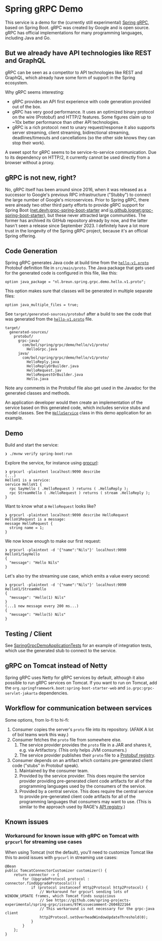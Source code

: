 # Spring gRPC Demo

This service is a demo for the (currently still experimental) [Spring gRPC](https://docs.spring.io/spring-grpc/reference/index.html), based on Spring Boot.
gRPC was created by Google and is open source.
gRPC has official implementations for many programming languages, including Java and Go.

## But we already have API technologies like REST and GraphQL

gRPC can be seen as a competitor to API technologies like REST and GraphQL, which already have some form of support in the Spring ecosystem.

Why gRPC seems interesting:

* gRPC provides an API first experience with code generation provided out of the box.
* gRPC has very good performance. It uses an optimized binary protocol on the wire (Protobuf) and HTTP/2 features. Some figures claim up to ~10x better performance than other API technologies.
* gRPC is a rich protocol: next to unary request/response it also supports server streaming, client streaming, bidirectional streaming, deadlines/timeouts and cancellations (so the other side knows they can stop their work).

A sweet spot for gRPC seems to be service-to-service communication.
Due to its dependency on HTTP/2, it currently cannot be used directly from a browser without a proxy.

## gRPC is not new, right?

No, gRPC itself has been around since 2016, when it was released as a successor to Google's previous RPC infrastructure ("Stubby") to connect the large number of Google's microservices.
Prior to Spring gRPC, there were already two other third party efforts to provide gRPC support for Spring Boot ([net.devh:grpc-spring-boot-starter](https://github.com/yidongnan/grpc-spring-boot-starter) and [io.github.lognet:grpc-spring-boot-starter](https://github.com/LogNet/grpc-spring-boot-starter)), but these never attracted large communities.
The former has archived its GitHub repository already by now, and the latter hasn't seen a release since September 2023.
I definitely have a lot more trust in the longevity of the Spring gRPC project, because it's an official Spring offering.

## Code Generation

Spring gRPC generates Java code at build time from the [`hello-v1.proto`](src/main/proto/hello-v1.proto) Protobuf definition file in `src/main/proto`.
The Java package that gets used for the generated code is configured in this file, like this:

```
option java_package = "nl.breun.spring.grpc.demo.hello.v1.proto";
```

This option makes sure that classes will be generated in multiple separate files:

```
option java_multiple_files = true;
```

See `target/generated-sources/protobuf` after a build to see the code that was generated from the [`hello-v1.proto`](src/main/proto/hello-v1.proto) file.

```
target/
  generated-sources/
    protobuf/
      grpc-java/
        com/bol/spring/grpc/demo/hello/v1/proto/
          HelloGrpc.java
      java/
        com/bol/spring/grpc/demo/hello/v1/proto/
          HelloReply.java
          HelloReplyOrBuilder.java
          HelloRequest.jav
          HelloRequestOrBuilder.java
          Hello.java
```

Note any comments in the Protobuf file also get used in the Javadoc for the generated classes and methods.

An application developer would then create an implementation of the service based on this generated code, which includes service stubs and model classes.
See the [`HelloService`](src/main/java/nl/breun/spring/grpc/demo/HelloV1Service.java) class in this demo application for an example.

## Demo

Build and start the service:

```
❯ ./mvnw verify spring-boot:run
```

Explore the service, for instance using [grpcurl](https://github.com/fullstorydev/grpcurl):

```
❯ grpcurl -plaintext localhost:9090 describe
(...)
HelloV1 is a service:
service HelloV1 {
  rpc SayHello ( .HelloRequest ) returns ( .HelloReply );
  rpc StreamHello ( .HelloRequest ) returns ( stream .HelloReply );
}
```

Want to know what a `HelloRequest` looks like?

```
❯ grpcurl -plaintext localhost:9090 describe HelloRequest
HelloV1Request is a message:
message HelloRequest {
  string name = 1;
}
```

We now know enough to make our first request:

```
❯ grpcurl -plaintext -d '{"name":"Nils"}' localhost:9090 HelloV1/SayHello
{
  "message": "Hello Nils"
}
```

Let's also try the streaming use case, which emits a value every second:

```
❯ grpcurl -plaintext -d '{"name":"Nils"}' localhost:9090 HelloV1/StreamHello
{
  "message": "Hello(1) Nils"
}
(...1 new message every 200 ms...)
{
  "message": "Hello(5) Nils"
}
```

## Testing / Client

See [SpringGrpcDemoApplicationTests](src/test/java/com/bol/spring/grpc/demo/SpringGrpcDemoApplicationTests.java) for an example of integration tests, which use the generated stub to connect to the service.

## gRPC on Tomcat instead of Netty

Spring gRPC uses Netty for gRPC services by default, although it also possible to run gRPC services on Tomcat.
If you want to run on Tomcat, add the `org.springframework.boot:spring-boot-starter-web` and `io.grpc:grpc-servlet-jakarta` dependencies.

## Workflow for communication between services

Some options, from lo-fi to hi-fi:

1. Consumer copies the server's `proto` file into its repository. (AFAIK A lot of bol teams work this way.)
2. Consumer fetches the `proto` file from somewhere else.
   1. The service provider provides the `proto` file in a JAR and shares it, e.g. via Artifactory. (This only helps JVM consumers.)
   2. The service provider publishes their `proto` file to a [Protobuf registry](https://www.google.com/search?q=protobuf+registry).
3. Consumer depends on an artifact which contains pre-generated client code ("stubs" in Protobuf speak).
   1. Maintained by the consumer team.
   2. Provided by the service provider. This does require the service provider providing pre-generated client code artifacts for all of the programming languages used by the consumers of the service.
   3. Provided by a central service. This does require the central service to provide pre-generated client code artifacts for all of the programming languages that consumers may want to use. (This is similar to the approach used by RAGE's [API registry](https://gitlab.bol.io/api-1st/api-registry).)

## Known issues

### Workaround for known issue with gRPC on Tomcat with `grpcurl` for streaming use cases

When using Tomcat (not the default), you'll need to customize Tomcat like this to avoid issues with `grpcurl` in streaming use cases:

```
@Bean
public TomcatConnectorCustomizer customizer() {
	return connector -> {
		for (UpgradeProtocol protocol : connector.findUpgradeProtocols()) {
			if (protocol instanceof Http2Protocol http2Protocol) {
				// Workaround for grpcurl sending lots of WINDOW_UPDATE frames, which Tomcat finds suspicious
				// See https://github.com/spring-projects-experimental/spring-grpc/issues/97#issuecomment-2604822164
				// This workaround is not necessary for the grpc-java client
				http2Protocol.setOverheadWindowUpdateThreshold(0);
			}
		}
	};
}
```